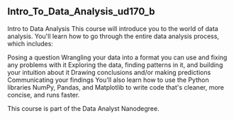 ## Intro_To_Data_Analysis_ud170_b
Intro to Data Analysis This course will introduce you to the world of data analysis. You'll learn how to go through the entire data analysis process, which includes:

Posing a question Wrangling your data into a format you can use and fixing any problems with it Exploring the data, finding patterns in it, and building your intuition about it Drawing conclusions and/or making predictions Communicating your findings You'll also learn how to use the Python libraries NumPy, Pandas, and Matplotlib to write code that's cleaner, more concise, and runs faster.

This course is part of the Data Analyst Nanodegree.
